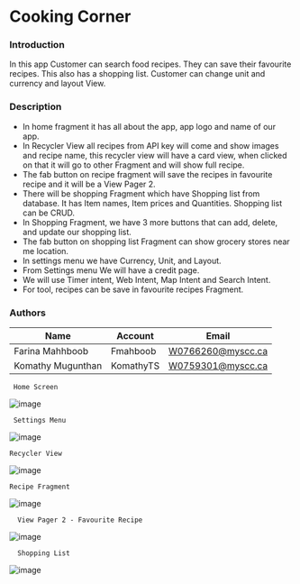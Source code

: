 # **Cooking Corner**

### Introduction
In this app Customer can search food recipes. They can save their favourite recipes. This also has a shopping list. Customer can change unit and currency and layout View.

### Description
*	In home fragment it has all about the app, app logo and name of our app.
*	In Recycler View all recipes from API key will come and show images and recipe name, this recycler view will have a card view, when clicked on that it will go to other Fragment and will show full recipe.
*	The fab button on recipe fragment will save the recipes in favourite recipe and it will be a View Pager 2.
*	There will be shopping Fragment which have Shopping list from database. It has Item names, Item prices and Quantities. Shopping list can be CRUD.
*	In Shopping Fragment, we have 3 more buttons that can add, delete, and update our shopping list. 
*	The fab button on shopping list Fragment can show grocery stores near me location.
*	In settings menu we have Currency, Unit, and Layout.
*	From Settings menu We will have a credit page.
*	We will use Timer intent, Web Intent, Map Intent and Search Intent.
*	For tool, recipes can be save in favourite recipes Fragment. 



### Authors

| 		Name          |     Account |      Email         |
| ----------------  | ------------| ------------------ |
| Farina Mahhboob   | Fmahboob    | W0766260@myscc.ca
| Komathy Mugunthan | KomathyTS   | W0759301@myscc.ca


     Home Screen
 
![image](https://user-images.githubusercontent.com/91429784/156242035-9fe52012-185f-4bcd-85ea-a07960518bf1.png)

     Settings Menu

![image](https://user-images.githubusercontent.com/91429784/156242092-e25237e8-4b99-47e7-b1b1-38f3de3c3c75.png)


    Recycler View       
    
![image](https://user-images.githubusercontent.com/91429784/156243117-7c1f27d1-dd0c-4fc6-9ad9-ef11d5567791.png)

    Recipe Fragment
    
![image](https://user-images.githubusercontent.com/91429784/156243270-655f0221-9e85-4c24-9e18-b3dfd5d1ea60.png)

      View Pager 2 - Favourite Recipe

![image](https://user-images.githubusercontent.com/91429784/156243397-477162c5-10d2-47fd-8458-edc46373f848.png)

      Shopping List
![image](https://user-images.githubusercontent.com/91429784/156243458-61bc5e11-db01-493c-82ab-f44316137b26.png)



